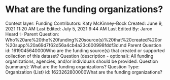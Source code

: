 # What are the funding organizations?

Context layer: Funding
Contributors: Katy McKinney-Bock
Created: June 9, 2021 11:20 AM
Last Edited: July 5, 2021 9:44 AM
Last Edited By: Jaron Heard ✨
Parent Question: Who%20are%20the%20funding%20source(s)%20that%20created%20or%20supp%20a69d7f62d56a4cb4a23c600998fddf3d.md
Parent Question id: 1619045640000Who are the funding source(s) that created or supported collection of this dataset?
Question (description - optional): All funding organizations, agencies, and/or individuals should be provided.
Question (summary): What are the funding organizations?
Question Type: Organization (List)
id: 1623262800000What are the funding organizations?